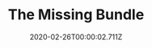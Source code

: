 ---
templateKey: blog-post
featuredpost: false
date: 2020-02-26T00:00:02.711Z
featuredimage: /img/The_Missing_Bundle.png
title: The Missing Bundle
description: Abandoned Jojamart
count: 4 out of 5
reward: Movie Theater
tags:
  - Silver quality Wine (any)
  - Dinosaur Mayonnaise
  - Prismatic Shard
  - Gold quality Ancient Fruit (5)
  - Gold or Iridium Void Salmon
  - Caviar
  - bundles
  - Abandoned Jojamart
---